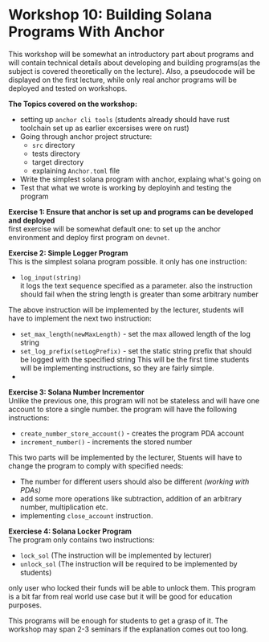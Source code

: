 # Workshop 10: Building Solana Programs With Anchor

This workshop will be somewhat an introductory part about programs and will contain technical details about developing and building programs(as the subject is covered theoretically on the lecture). Also, a pseudocode will be displayed on the first lecture, while only real anchor programs will be deployed and tested on workshops.

**The Topics covered on the workshop:**

* setting up `anchor cli tools` (students already should have rust toolchain set up as earlier excersises were on rust)
* Going through anchor project structure:
  * `src` directory
  * tests directory
  * target directory
  * explaining `Anchor.toml` file
* Write the simplest solana program with anchor, explaing what's going on
* Test that what we wrote is working by deployinh and testing the program

**Exercise 1: Ensure that anchor is set up and programs can be developed and deployed**\
first exercise will be somewhat default one: to set up the anchor environment and deploy first program on `devnet`.

**Exercise 2: Simple Logger Program**\
This is the simplest solana program possible. it only has one instruction:

* `log_input(string)`\
  it logs the text sequence specified as a parameter. also the instruction should fail when the string length is greater than some arbitrary number

The above instruction will be implemented by the lecturer, students will have to implement the next two instruction:

* `set_max_length(newMaxLength)` - set the max allowed length of the log string
* `set_log_prefix(setLogPrefix)` - set the static string prefix that should be logged with the specified string This will be the first time students will be implementing instructions, so they are fairly simple.
*

**Exercise 3: Solana Number Incrementor**\
Unlike the previous one, this program will not be stateless and will have one account to store a single number. the program will have the following instructions:

* `create_number_store_account()` - creates the program PDA account
* `increment_number()` - increments the stored number

This two parts will be implemented by the lecturer, Stuents will have to change the program to comply with specified needs:

* The number for different users should also be different _(working with PDAs)_
* add some more operations like subtraction, addition of an arbitrary number, multiplication etc.
* implementing `close_account` instruction.

**Exerciese 4: Solana Locker Program**\
The program only contains two instructions:

* `lock_sol` (The instruction will be implemented by lecturer)
* `unlock_sol` (The instruction will be required to be implemented by students)

only user who locked their funds will be able to unlock them. This program is a bit far from real world use case but it will be good for education purposes.

This programs will be enough for students to get a grasp of it. The workshop may span 2-3 seminars if the explanation comes out too long.
